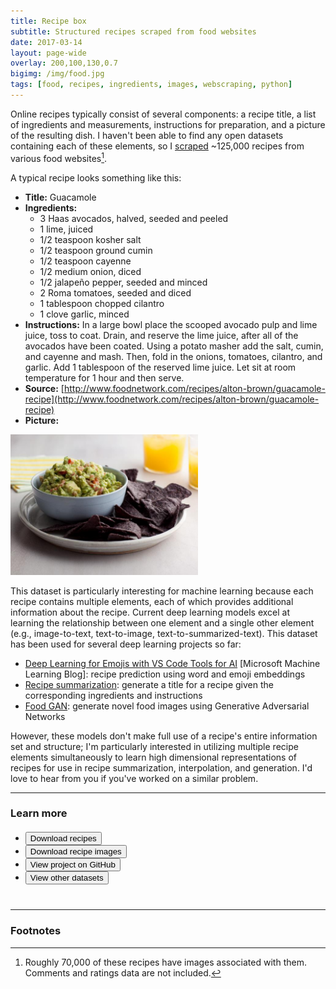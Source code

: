 ```yaml
---
title: Recipe box
subtitle: Structured recipes scraped from food websites
date: 2017-03-14
layout: page-wide
overlay: 200,100,130,0.7
bigimg: /img/food.jpg
tags: [food, recipes, ingredients, images, webscraping, python]
---
```


Online recipes typically consist of several components: a recipe title, a list of ingredients and measurements, instructions for preparation, and a picture of the resulting dish. I haven't been able to find any open datasets containing each of these elements, so I [scraped](https://github.com/rtlee9/recipe-box) ~125,000 recipes from various food websites[^1].

A typical recipe looks something like this:

* __Title:__ Guacamole
* __Ingredients:__
  * 3 Haas avocados, halved, seeded and peeled
  * 1 lime, juiced
  * 1/2 teaspoon kosher salt
  * 1/2 teaspoon ground cumin
  * 1/2 teaspoon cayenne
  * 1/2 medium onion, diced
  * 1/2 jalapeño pepper, seeded and minced
  * 2 Roma tomatoes, seeded and diced
  * 1 tablespoon chopped cilantro
  * 1 clove garlic, minced
* __Instructions:__ In a large bowl place the scooped avocado pulp and lime juice, toss to coat. Drain, and reserve the lime juice, after all of the avocados have been coated. Using a potato masher add the salt, cumin, and cayenne and mash. Then, fold in the onions, tomatoes, cilantro, and garlic. Add 1 tablespoon of the reserved lime juice. Let sit at room temperature for 1 hour and then serve.
* __Source:__ [http://www.foodnetwork.com/recipes/alton-brown/guacamole-recipe](http://www.foodnetwork.com/recipes/alton-brown/guacamole-recipe)
* __Picture:__

<img src="/img/guacamole.jpeg" style="width: 300px;"/>

This dataset is particularly interesting for machine learning because each recipe contains multiple elements, each of which provides additional information about the recipe. Current deep learning models excel at learning the relationship between one element and a single other element (e.g., image-to-text, text-to-image, text-to-summarized-text). This dataset has been used for several deep learning projects so far:

* [Deep Learning for Emojis with VS Code Tools for AI](https://blogs.technet.microsoft.com/machinelearning/2018/04/24/deep-learning-for-emojis-with-vs-code-tools-for-ai/) [Microsoft Machine Learning Blog]: recipe prediction using word and emoji embeddings
* [Recipe summarization](https://github.com/rtlee9/recipe-summarization): generate a title for a recipe given the corresponding ingredients and instructions
* [Food GAN](https://github.com/rtlee9/food-GAN): generate novel food images using Generative Adversarial Networks

However, these models don't make full use of a recipe's entire information set and structure; I'm particularly interested in utilizing multiple recipe elements simultaneously to learn high dimensional representations of recipes for use in recipe summarization, interpolation, and generation. I'd love to hear from you if you've worked on a similar problem.


-----------------------------------------------------------------------------

### Learn more
<ul class="list-inline dataset" style="margin: 20px 0 40px 0;">
<li>
<a href="https://storage.googleapis.com/recipe-box/recipes_raw.zip" download>
  <button type="button" class="btn btn-primary btn-lg">
    <i class="fa fa-lg fa-download"></i>
      Download recipes
  </button>
</a>
</li>

<li>
<a href="https://github.com/rtlee9/recipe-box">
  <button type="button" class="btn btn-primary btn-lg">
    <i class="fa fa-lg fa-download"></i>
      Download recipe images
  </button>
</a>
</li>

<li>
<a href="https://github.com/rtlee9/recipe-box">
  <button type="button" class="btn btn-primary btn-lg">
    <i class="fa fa-lg fa-github"></i>
      View project on GitHub
  </button>
</a>
</li>

<li>
<a href="/datasets">
  <button type="button" class="btn btn-primary btn-lg">
    <i class="fa fa-lg fa-database"></i>
      View other datasets
  </button>
</a>
</li>
</ul>

-----------------------------------------------------------------------------

### Footnotes
[^1]: Roughly 70,000 of these recipes have images associated with them. Comments and ratings data are not included.
